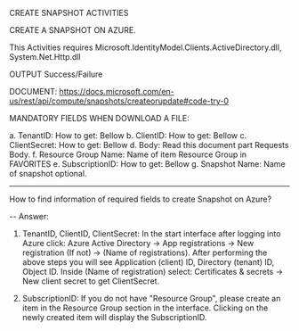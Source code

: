CREATE SNAPSHOT ACTIVITIES

CREATE A SNAPSHOT ON AZURE.

This Activities requires Microsoft.IdentityModel.Clients.ActiveDirectory.dll, System.Net.Http.dll

OUTPUT Success/Failure

DOCUMENT: https://docs.microsoft.com/en-us/rest/api/compute/snapshots/createorupdate#code-try-0

MANDATORY FIELDS WHEN DOWNLOAD A FILE:

a. TenantID: How to get: Bellow
b. ClientID: How to get: Bellow
c. ClientSecret: How to get: Bellow
d. Body: Read this document part Requests Body.
f. Resource Group Name: Name of item Resource Group in FAVORITES
e. SubscriptionID: How to get: Bellow
g. Snapshot Name: Name of snapshot optional.

-------------------------------------------

How to find information of required fields to create Snapshot on Azure?

-- Answer:
 
1. TenantID, ClientID, ClientSecret: In the start interface after logging into Azure click: Azure Active Directory -> App registrations -> New registration (If not) -> (Name of registrations). 
After performing the above steps you will see Application (client) ID, Directory (tenant) ID, Object ID.
Inside (Name of registration) select: Certificates & secrets -> New client secret to get ClientSecret.

2. SubscriptionID: If you do not have "Resource Group", please create an item in the Resource Group section in the interface. Clicking on the newly created item will display the SubscriptionID.
